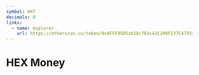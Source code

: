```yaml
---
symbol: HXY
decimals: 8
links:
  - name: explorer
    url: https://etherscan.io/token/0x0FFF95D5ab18c763c42C209F137C47354af104a8
---
```


# HEX Money
